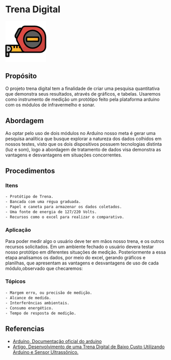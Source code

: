 # Trena Digital

![Trena](trena.png)

## Propósito                                                                                              

O projeto trena digital tem a finalidade de criar uma pesquisa quantitativa que demonstra seus resultados,
através de gráficos, e tabelas. Usaremos como instrumento de medição um protótipo feito pela plataforma
arduino  com os módulos  de infravermelho e sonar.

## Abordagem

Ao optar pelo uso de dois módulos no Arduíno nosso meta é gerar uma pesquisa analítica que busque explorar a
natureza dos dados colhidos em nossos testes, visto que os dois dispositivos possuem tecnologias distinta
(luz e som), logo a abordagem de tratamento de dados visa demonstra as vantagens e desvantagens em situações
concorrentes.

## Procedimentos

### Itens
    - Protótipo de Trena.
    - Bancada com uma régua graduada.
    - Papel e caneta para armazenar os dados coletados.
    - Uma fonte de energia de 127/220 Volts.
    - Recursos como o excel para realizar o comparativo.

### Aplicação

Para poder medir algo o usuário deve ter em mãos nosso trena, e os outros recursos solicitados.
Em um ambiente fechado o usuário devera testar nosso protótipo em diferentes situações de medição.
Posteriormente a essa etapa analisamos os dados, por meio do excel, gerando gráficos e planilhas,
que apresentam as vantagens e desvantagens de uso de cada módulo,observado que checaremos:

### Tópicos 
    - Margem erro, ou precisão de medição.
    - Alcance de medida.
    - Interferências ambientais.
    - Consumo energético.
    - Tempo de resposta de medição.

## Referencias

- [Arduíno, Documentação oficial do arduino](https://docs.arduino.cc/)
- [Artigo, Desenvolvimento de uma Trena Digital de Baixo Custo Utilizando Arduino e Sensor Ultrassônico. ](https://sol.sbc.org.br/index.php/erbase/article/view/8535)
